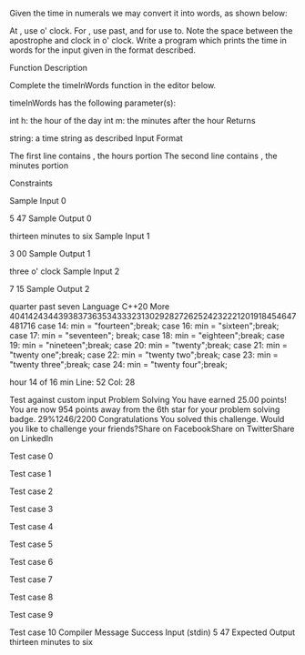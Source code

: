 Given the time in numerals we may convert it into words, as shown below:

At , use o' clock. For , use past, and for  use to. Note the space between the apostrophe and clock in o' clock. Write a program which prints the time in words for the input given in the format described.

Function Description

Complete the timeInWords function in the editor below.

timeInWords has the following parameter(s):

int h: the hour of the day
int m: the minutes after the hour
Returns

string: a time string as described
Input Format

The first line contains , the hours portion The second line contains , the minutes portion

Constraints

Sample Input 0

5
47
Sample Output 0

thirteen minutes to six
Sample Input 1

3
00
Sample Output 1

three o' clock
Sample Input 2

7
15
Sample Output 2

quarter past seven
Language
C++20
More
404142434439383736353433323130292827262524232221201918454647481716
        case 14: min = "fourteen";break;
        case 16: min = "sixteen";break;
        case 17: min = "seventeen"; break;
        case 18: min = "eighteen";break;
        case 19: min = "nineteen";break;
        case 20: min = "twenty";break;
        case 21: min = "twenty one";break;
        case 22: min = "twenty two";break;
        case 23: min = "twenty three";break;
        case 24: min = "twenty four";break;

hour
14 of 16
min
Line: 52 Col: 28

Test against custom input
Problem Solving
You have earned 25.00 points!
You are now 954 points away from the 6th star for your problem solving badge.
29%1246/2200
Congratulations
You solved this challenge. Would you like to challenge your friends?Share on FacebookShare on TwitterShare on LinkedIn

Test case 0

Test case 1

Test case 2

Test case 3

Test case 4

Test case 5

Test case 6

Test case 7

Test case 8

Test case 9

Test case 10
Compiler Message
Success
Input (stdin)
5
47
Expected Output
thirteen minutes to six
